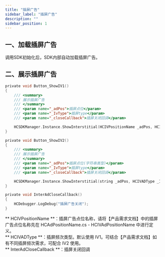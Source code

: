 ```yaml
---
title: "插屏广告"
sidebar_label: "插屏广告"
description: ""
sidebar_position: 1
---
```




## 一、加载插屏广告

调用SDK初始化后，SDK内部自动加载插屏广告。

## 二、展示插屏广告
```c
private void Button_ShowIV1()
{
    /// <summary>
    /// 展示插屏广告
    /// </summary>
    /// <param name="_adPos">插屏点位</param>
    /// <param name="_IvType">插屏type</param>
    /// <param name="_closeCallback">插屏关闭回调</param>

    HCSDKManager.Instance.ShowInterstitial(HCIVPositionName _adPos, HCIVADType _IvType = HCIVADType.IV1, Action _closeCallback = null);
}

private void Button_ShowIV2()
{
    /// <summary>
    /// 展示插屏广告
    /// </summary>
    /// <param name="_adPos">插屏点位(字符串类型)</param>
    /// <param name="_IvType">插屏type</param>
    /// <param name="_closeCallback">插屏关闭回调</param>

    HCSDKManager.Instance.ShowInterstitial(string _adPos, HCIVADType _IvType = HCIVADType.IV1, Action _closeCallback = null);
}

private void InterAdCloseCallback()
{
    HCDebugger.LogDebug("插屏广告关闭");
}
```

** HCIVPositionName **：插屏广告点位名称，请将【产品需求文档】中的插屏广告点位名称先在 HCAdPositionName.cs - HCIVAdPositionName 中进行定义。<br/>
** HCIVADType **：插屏频次类型。默认使用 IV1。可结合【产品需求文档】如有不同插屏频次需求，可配合 IV2 使用。<br/>
** InterAdCloseCallback **：插屏关闭回调 
